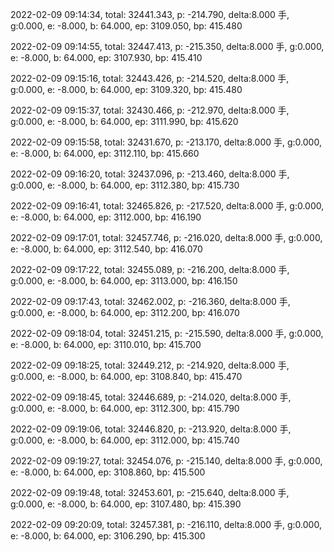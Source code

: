 2022-02-09 09:14:34, total: 32441.343, p: -214.790, delta:8.000 手, g:0.000, e: -8.000, b: 64.000, ep: 3109.050, bp: 415.480

2022-02-09 09:14:55, total: 32447.413, p: -215.350, delta:8.000 手, g:0.000, e: -8.000, b: 64.000, ep: 3107.930, bp: 415.410

2022-02-09 09:15:16, total: 32443.426, p: -214.520, delta:8.000 手, g:0.000, e: -8.000, b: 64.000, ep: 3109.320, bp: 415.480

2022-02-09 09:15:37, total: 32430.466, p: -212.970, delta:8.000 手, g:0.000, e: -8.000, b: 64.000, ep: 3111.990, bp: 415.620

2022-02-09 09:15:58, total: 32431.670, p: -213.170, delta:8.000 手, g:0.000, e: -8.000, b: 64.000, ep: 3112.110, bp: 415.660

2022-02-09 09:16:20, total: 32437.096, p: -213.460, delta:8.000 手, g:0.000, e: -8.000, b: 64.000, ep: 3112.380, bp: 415.730

2022-02-09 09:16:41, total: 32465.826, p: -217.520, delta:8.000 手, g:0.000, e: -8.000, b: 64.000, ep: 3112.000, bp: 416.190

2022-02-09 09:17:01, total: 32457.746, p: -216.020, delta:8.000 手, g:0.000, e: -8.000, b: 64.000, ep: 3112.540, bp: 416.070

2022-02-09 09:17:22, total: 32455.089, p: -216.200, delta:8.000 手, g:0.000, e: -8.000, b: 64.000, ep: 3113.000, bp: 416.150

2022-02-09 09:17:43, total: 32462.002, p: -216.360, delta:8.000 手, g:0.000, e: -8.000, b: 64.000, ep: 3112.200, bp: 416.070

2022-02-09 09:18:04, total: 32451.215, p: -215.590, delta:8.000 手, g:0.000, e: -8.000, b: 64.000, ep: 3110.010, bp: 415.700

2022-02-09 09:18:25, total: 32449.212, p: -214.920, delta:8.000 手, g:0.000, e: -8.000, b: 64.000, ep: 3108.840, bp: 415.470

2022-02-09 09:18:45, total: 32446.689, p: -214.020, delta:8.000 手, g:0.000, e: -8.000, b: 64.000, ep: 3112.300, bp: 415.790

2022-02-09 09:19:06, total: 32446.820, p: -213.920, delta:8.000 手, g:0.000, e: -8.000, b: 64.000, ep: 3112.000, bp: 415.740

2022-02-09 09:19:27, total: 32454.076, p: -215.140, delta:8.000 手, g:0.000, e: -8.000, b: 64.000, ep: 3108.860, bp: 415.500

2022-02-09 09:19:48, total: 32453.601, p: -215.640, delta:8.000 手, g:0.000, e: -8.000, b: 64.000, ep: 3107.480, bp: 415.390

2022-02-09 09:20:09, total: 32457.381, p: -216.110, delta:8.000 手, g:0.000, e: -8.000, b: 64.000, ep: 3106.290, bp: 415.300